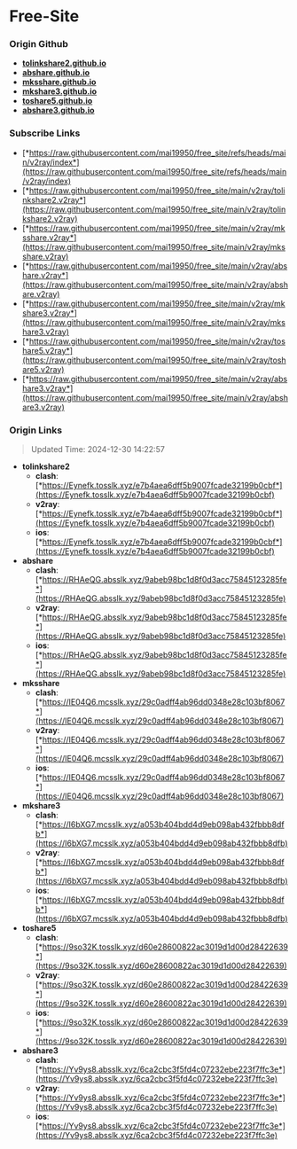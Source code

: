 # Free-Site

### Origin Github

- [**tolinkshare2.github.io**](https://github.com/tolinkshare2/tolinkshare2.github.io)
- [**abshare.github.io**](https://github.com/abshare/abshare.github.io)
- [**mksshare.github.io**](https://github.com/mksshare/mksshare.github.io)
- [**mkshare3.github.io**](https://github.com/mkshare3/mkshare3.github.io)
- [**toshare5.github.io**](https://github.com/toshare5/toshare5.github.io)
- [**abshare3.github.io**](https://github.com/abshare3/abshare3.github.io)

### Subscribe Links

- [*https://raw.githubusercontent.com/mai19950/free_site/refs/heads/main/v2ray/index*](https://raw.githubusercontent.com/mai19950/free_site/refs/heads/main/v2ray/index)
- [*https://raw.githubusercontent.com/mai19950/free_site/main/v2ray/tolinkshare2.v2ray*](https://raw.githubusercontent.com/mai19950/free_site/main/v2ray/tolinkshare2.v2ray)
- [*https://raw.githubusercontent.com/mai19950/free_site/main/v2ray/mksshare.v2ray*](https://raw.githubusercontent.com/mai19950/free_site/main/v2ray/mksshare.v2ray)
- [*https://raw.githubusercontent.com/mai19950/free_site/main/v2ray/abshare.v2ray*](https://raw.githubusercontent.com/mai19950/free_site/main/v2ray/abshare.v2ray)
- [*https://raw.githubusercontent.com/mai19950/free_site/main/v2ray/mkshare3.v2ray*](https://raw.githubusercontent.com/mai19950/free_site/main/v2ray/mkshare3.v2ray)
- [*https://raw.githubusercontent.com/mai19950/free_site/main/v2ray/toshare5.v2ray*](https://raw.githubusercontent.com/mai19950/free_site/main/v2ray/toshare5.v2ray)
- [*https://raw.githubusercontent.com/mai19950/free_site/main/v2ray/abshare3.v2ray*](https://raw.githubusercontent.com/mai19950/free_site/main/v2ray/abshare3.v2ray)

### Origin Links

> Updated Time: 2024-12-30 14:22:57

- **tolinkshare2**
  - **clash**: [*https://Eynefk.tosslk.xyz/e7b4aea6dff5b9007fcade32199b0cbf*](https://Eynefk.tosslk.xyz/e7b4aea6dff5b9007fcade32199b0cbf)
  - **v2ray**: [*https://Eynefk.tosslk.xyz/e7b4aea6dff5b9007fcade32199b0cbf*](https://Eynefk.tosslk.xyz/e7b4aea6dff5b9007fcade32199b0cbf)
  - **ios**: [*https://Eynefk.tosslk.xyz/e7b4aea6dff5b9007fcade32199b0cbf*](https://Eynefk.tosslk.xyz/e7b4aea6dff5b9007fcade32199b0cbf)
- **abshare**
  - **clash**: [*https://RHAeQG.absslk.xyz/9abeb98bc1d8f0d3acc75845123285fe*](https://RHAeQG.absslk.xyz/9abeb98bc1d8f0d3acc75845123285fe)
  - **v2ray**: [*https://RHAeQG.absslk.xyz/9abeb98bc1d8f0d3acc75845123285fe*](https://RHAeQG.absslk.xyz/9abeb98bc1d8f0d3acc75845123285fe)
  - **ios**: [*https://RHAeQG.absslk.xyz/9abeb98bc1d8f0d3acc75845123285fe*](https://RHAeQG.absslk.xyz/9abeb98bc1d8f0d3acc75845123285fe)
- **mksshare**
  - **clash**: [*https://IE04Q6.mcsslk.xyz/29c0adff4ab96dd0348e28c103bf8067*](https://IE04Q6.mcsslk.xyz/29c0adff4ab96dd0348e28c103bf8067)
  - **v2ray**: [*https://IE04Q6.mcsslk.xyz/29c0adff4ab96dd0348e28c103bf8067*](https://IE04Q6.mcsslk.xyz/29c0adff4ab96dd0348e28c103bf8067)
  - **ios**: [*https://IE04Q6.mcsslk.xyz/29c0adff4ab96dd0348e28c103bf8067*](https://IE04Q6.mcsslk.xyz/29c0adff4ab96dd0348e28c103bf8067)
- **mkshare3**
  - **clash**: [*https://I6bXG7.mcsslk.xyz/a053b404bdd4d9eb098ab432fbbb8dfb*](https://I6bXG7.mcsslk.xyz/a053b404bdd4d9eb098ab432fbbb8dfb)
  - **v2ray**: [*https://I6bXG7.mcsslk.xyz/a053b404bdd4d9eb098ab432fbbb8dfb*](https://I6bXG7.mcsslk.xyz/a053b404bdd4d9eb098ab432fbbb8dfb)
  - **ios**: [*https://I6bXG7.mcsslk.xyz/a053b404bdd4d9eb098ab432fbbb8dfb*](https://I6bXG7.mcsslk.xyz/a053b404bdd4d9eb098ab432fbbb8dfb)
- **toshare5**
  - **clash**: [*https://9so32K.tosslk.xyz/d60e28600822ac3019d1d00d28422639*](https://9so32K.tosslk.xyz/d60e28600822ac3019d1d00d28422639)
  - **v2ray**: [*https://9so32K.tosslk.xyz/d60e28600822ac3019d1d00d28422639*](https://9so32K.tosslk.xyz/d60e28600822ac3019d1d00d28422639)
  - **ios**: [*https://9so32K.tosslk.xyz/d60e28600822ac3019d1d00d28422639*](https://9so32K.tosslk.xyz/d60e28600822ac3019d1d00d28422639)
- **abshare3**
  - **clash**: [*https://Yv9ys8.absslk.xyz/6ca2cbc3f5fd4c07232ebe223f7ffc3e*](https://Yv9ys8.absslk.xyz/6ca2cbc3f5fd4c07232ebe223f7ffc3e)
  - **v2ray**: [*https://Yv9ys8.absslk.xyz/6ca2cbc3f5fd4c07232ebe223f7ffc3e*](https://Yv9ys8.absslk.xyz/6ca2cbc3f5fd4c07232ebe223f7ffc3e)
  - **ios**: [*https://Yv9ys8.absslk.xyz/6ca2cbc3f5fd4c07232ebe223f7ffc3e*](https://Yv9ys8.absslk.xyz/6ca2cbc3f5fd4c07232ebe223f7ffc3e)
